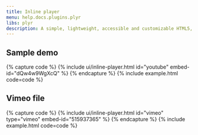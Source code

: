 ```yaml
---
title: Inline player
menu: help.docs.plugins.plyr
libs: plyr
description: A simple, lightweight, accessible and customizable HTML5, YouTube and Vimeo media player that supports modern browsers.
---
```


## Sample demo

{% capture code %}
{% include ui/inline-player.html id="youtube" embed-id="dQw4w9WgXcQ" %}
{% endcapture %}
{% include example.html code=code %}


## Vimeo file

{% capture code %}
{% include ui/inline-player.html id="vimeo" type="vimeo" embed-id="515937365" %}
{% endcapture %}
{% include example.html code=code %}